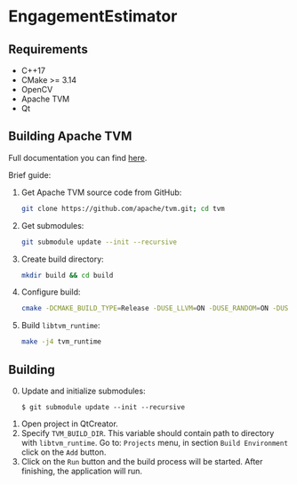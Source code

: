 # EngagementEstimator

## Requirements
- C++17
- CMake >= 3.14
- OpenCV
- Apache TVM
- Qt

## Building Apache TVM
Full documentation you can find [here](https://tvm.apache.org/docs/install/index.html).

Brief guide:
1. Get Apache TVM source code from GitHub:
   ```bash
   git clone https://github.com/apache/tvm.git; cd tvm
   ```
2. Get submodules:
   ```bash
   git submodule update --init --recursive
   ```
3. Create build directory:
   ```bash
   mkdir build && cd build
   ```
4. Configure build:
   ```bash
   cmake -DCMAKE_BUILD_TYPE=Release -DUSE_LLVM=ON -DUSE_RANDOM=ON -DUSE_GRAPH_RUNTIME=ON -DUSE_SORT=ON  ..
   ```
5. Build `libtvm_runtime`:
   ```bash
   make -j4 tvm_runtime
   ```

## Building
0. Update and initialize submodules:
   ```
   $ git submodule update --init --recursive
   ```
1. Open project in QtCreator.
2. Specify `TVM_BUILD_DIR`. This variable should contain path to directory with `libtvm_runtime`. 
   Go to: `Projects` menu, in section `Build Environment` click on the `Add` button.
3. Click on the `Run` button and the build process will be started. After finishing, the application will run.
